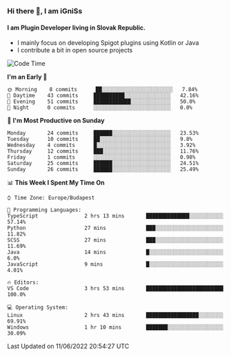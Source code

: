 ### Hi there 👋, I am iGniSs

#### I am Plugin Developer living in Slovak Republic.
- I mainly focus on developing Spigot plugins using Kotlin or Java
- I contribute a bit in open source projects

<!--START_SECTION:waka-->
![Code Time](http://img.shields.io/badge/Code%20Time-782%20hrs%2053%20mins-blue)

**I'm an Early 🐤** 

```text
🌞 Morning    8 commits      ██░░░░░░░░░░░░░░░░░░░░░░░   7.84% 
🌆 Daytime    43 commits     ██████████░░░░░░░░░░░░░░░   42.16% 
🌃 Evening    51 commits     ████████████░░░░░░░░░░░░░   50.0% 
🌙 Night      0 commits      ░░░░░░░░░░░░░░░░░░░░░░░░░   0.0%

```
📅 **I'm Most Productive on Sunday** 

```text
Monday       24 commits     ██████░░░░░░░░░░░░░░░░░░░   23.53% 
Tuesday      10 commits     ██░░░░░░░░░░░░░░░░░░░░░░░   9.8% 
Wednesday    4 commits      █░░░░░░░░░░░░░░░░░░░░░░░░   3.92% 
Thursday     12 commits     ███░░░░░░░░░░░░░░░░░░░░░░   11.76% 
Friday       1 commits      ░░░░░░░░░░░░░░░░░░░░░░░░░   0.98% 
Saturday     25 commits     ██████░░░░░░░░░░░░░░░░░░░   24.51% 
Sunday       26 commits     ██████░░░░░░░░░░░░░░░░░░░   25.49%

```


📊 **This Week I Spent My Time On** 

```text
⌚︎ Time Zone: Europe/Budapest

💬 Programming Languages: 
TypeScript               2 hrs 13 mins       ██████████████░░░░░░░░░░░   57.14% 
Python                   27 mins             ███░░░░░░░░░░░░░░░░░░░░░░   11.82% 
SCSS                     27 mins             ███░░░░░░░░░░░░░░░░░░░░░░   11.69% 
Java                     14 mins             █░░░░░░░░░░░░░░░░░░░░░░░░   6.0% 
JavaScript               9 mins              █░░░░░░░░░░░░░░░░░░░░░░░░   4.01%

🔥 Editors: 
VS Code                  3 hrs 53 mins       █████████████████████████   100.0%

💻 Operating System: 
Linux                    2 hrs 43 mins       █████████████████░░░░░░░░   69.91% 
Windows                  1 hr 10 mins        ███████░░░░░░░░░░░░░░░░░░   30.09%

```


 Last Updated on 11/06/2022 20:54:27 UTC
<!--END_SECTION:waka-->